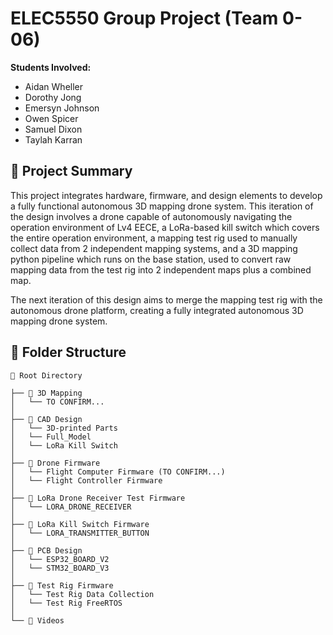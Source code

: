 # ELEC5550 Group Project (Team 0-06)

**Students Involved:**
- Aidan	Wheller
- Dorothy	Jong
- Emersyn Johnson
- Owen Spicer
- Samuel Dixon
- Taylah Karran

## 🚀 Project Summary

This project integrates hardware, firmware, and design elements to develop a fully functional autonomous 3D mapping drone system. This iteration of the design involves a drone capable of autonomously navigating the operation environment of Lv4 EECE, a LoRa-based kill switch which covers the entire operation environment, a mapping test rig used to manually collect data from 2 independent mapping systems, and a 3D mapping python pipeline which runs on the base station, used to convert raw mapping data from the test rig into 2 independent maps plus a combined map.

The next iteration of this design aims to merge the mapping test rig with the autonomous drone platform, creating a fully integrated autonomous 3D mapping drone system.


## 📁 Folder Structure

```
📁 Root Directory

├── 📂 3D Mapping
│   └── TO CONFIRM...
│
├── 📂 CAD Design
│   └── 3D-printed Parts
│   └── Full_Model
│   └── LoRa Kill Switch
│
├── 📂 Drone Firmware
│   └── Flight Computer Firmware (TO CONFIRM...)
│   └── Flight Controller Firmware
│
├── 📂 LoRa Drone Receiver Test Firmware
│   └── LORA_DRONE_RECEIVER
│
├── 📂 LoRa Kill Switch Firmware
│   └── LORA_TRANSMITTER_BUTTON
│
├── 📂 PCB Design
│   └── ESP32_BOARD_V2
│   └── STM32_BOARD_V3
│
├── 📂 Test Rig Firmware
│   └── Test Rig Data Collection
│   └── Test Rig FreeRTOS
│
└── 📂 Videos
```

